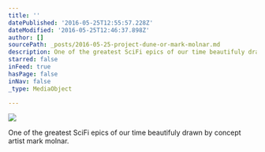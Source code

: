 ```yaml
---
title: ''
datePublished: '2016-05-25T12:55:57.228Z'
dateModified: '2016-05-25T12:46:37.898Z'
author: []
sourcePath: _posts/2016-05-25-project-dune-or-mark-molnar.md
description: One of the greatest SciFi epics of our time beautifuly drawn by concept artist mark molnar.
starred: false
inFeed: true
hasPage: false
inNav: false
_type: MediaObject

---
```

![](https://the-grid-user-content.s3-us-west-2.amazonaws.com/5a3c926c-40b8-400d-bb57-9ab69ec699d0.jpg)

One of the greatest SciFi epics of our time beautifuly drawn by concept artist mark molnar.